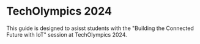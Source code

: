 # TechOlympics 2024

This guide is designed to asisst students with the "Building the Connected Future with IoT" session at TechOlympics 2024.
